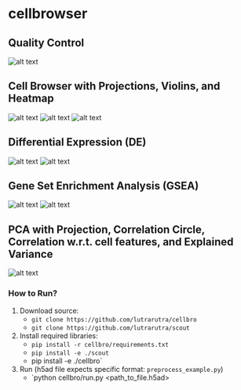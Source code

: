 # cellbrowser

## Quality Control
![alt text](https://github.com/lutrarutra/cellbro/blob/main/figures/qc.png?raw=true)

## Cell Browser with Projections, Violins, and Heatmap
![alt text](https://github.com/lutrarutra/cellbro/blob/main/figures/cells.png?raw=true)
![alt text](https://github.com/lutrarutra/cellbro/blob/main/figures/projection.png?raw=true)
![alt text](https://github.com/lutrarutra/cellbro/blob/main/figures/heatmap.png?raw=true)

## Differential Expression (DE)
![alt text](https://github.com/lutrarutra/cellbro/blob/main/figures/de.png?raw=true)
![alt text](https://github.com/lutrarutra/cellbro/blob/main/figures/de_settings.png?raw=true)

## Gene Set Enrichment Analysis (GSEA)
![alt text](https://github.com/lutrarutra/cellbro/blob/main/figures/gsea.png?raw=true)
![alt text](https://github.com/lutrarutra/cellbro/blob/main/figures/gsea_settings.png?raw=true)

## PCA with Projection, Correlation Circle, Correlation w.r.t. cell features, and Explained Variance
![alt text](https://github.com/lutrarutra/cellbro/blob/main/figures/pca.png?raw=true)

### How to Run?
1. Download source:
    - `git clone https://github.com/lutrarutra/cellbro`
    - `git clone https://github.com/lutrarutra/scout`
2. Install required libraries:
    - `pip install -r cellbro/requirements.txt`
    - `pip install -e ./scout`
    - pip install -e ./cellbro`
3. Run (h5ad file expects specific format: `preprocess_example.py`)
    - `python cellbro/run.py <path_to_file.h5ad>
